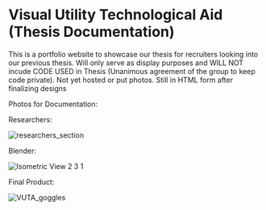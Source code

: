 # Visual  Utility Technological Aid (Thesis Documentation)
 This is a portfolio website to showcase our thesis for recruiters looking into our previous thesis. Will only serve as display purposes and WILL NOT incude CODE USED in Thesis (Unanimous agreement of the group to keep code private). Not yet hosted or put photos. Still in HTML form after finalizing designs
 
Photos for Documentation:

Researchers:

![researchers_section](https://github.com/Bee-Gin-er16/Visual-Utility-Technological-Aid-Thesis-Documentation-/assets/87648354/f05b824f-70d0-45fa-a65c-ad66bc2e3f4f)

Blender:

![Isometric View 2 3 1](https://github.com/Bee-Gin-er16/Visual-Utility-Technological-Aid-Thesis-Documentation-/assets/87648354/77392d7a-5a07-4f42-9e0a-2b84dceb8ede)

Final Product:

![VUTA_goggles](https://github.com/Bee-Gin-er16/Visual-Utility-Technological-Aid-Thesis-Documentation-/assets/87648354/99e82e56-a821-454a-a623-e82341c025ff)
